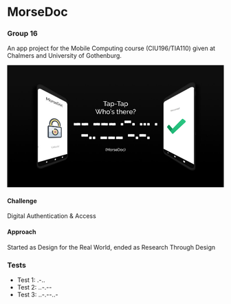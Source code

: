 # MorseDoc
### Group 16
An app project for the Mobile Computing course (CIU196/TIA110) given at Chalmers and University of Gothenburg.

![MorseDoc](morsedoc.jpg)

#### Challenge
Digital Authentication & Access

#### Approach
Started as Design for the Real World, ended as Research Through Design



### Tests
+ Test 1: .-..
+ Test 2: ..-.--
+ Test 3: ..-.--..-
